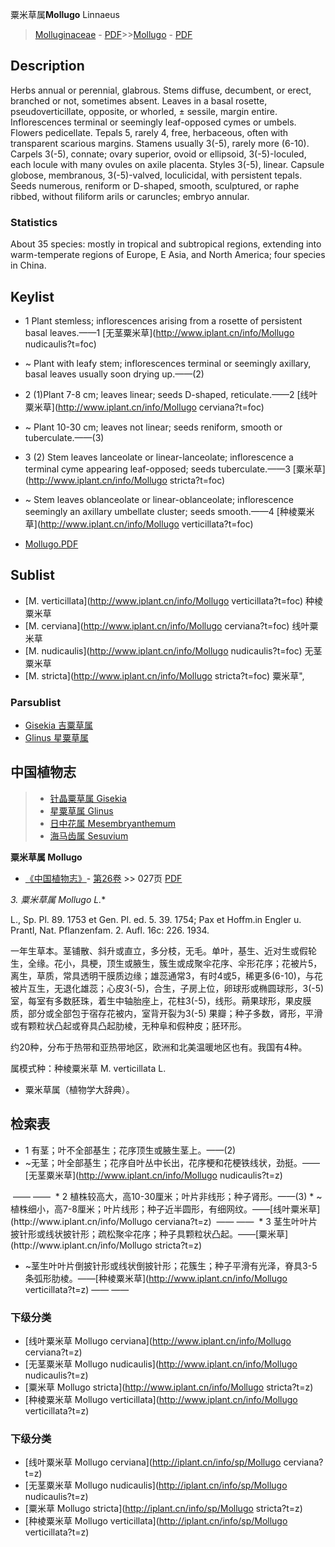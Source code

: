 粟米草属**Mollugo** Linnaeus

> [Molluginaceae](http://www.iplant.cn/info/Molluginaceae?t=foc) - [PDF](http://www.iplant.cn/foc/pdf/Molluginaceae.pdf)>>[Mollugo](http://www.iplant.cn/info/Mollugo?t=foc) - [PDF](http://www.iplant.cn/foc/pdf/Mollugo.pdf)

## Description

Herbs annual or perennial, glabrous. Stems diffuse, decumbent, or erect, branched or not, sometimes absent. Leaves in a basal rosette, pseudoverticillate, opposite, or whorled, ± sessile, margin entire. Inflorescences terminal or seemingly leaf-opposed cymes or umbels. Flowers pedicellate. Tepals 5, rarely 4, free, herbaceous, often with transparent scarious margins. Stamens usually 3(-5), rarely more (6-10). Carpels 3(-5), connate; ovary superior, ovoid or ellipsoid, 3(-5)-loculed, each locule with many ovules on axile placenta. Styles 3(-5), linear. Capsule globose, membranous, 3(-5)-valved, loculicidal, with persistent tepals. Seeds numerous, reniform or D-shaped, smooth, sculptured, or raphe ribbed, without filiform arils or caruncles; embryo annular.

### Statistics
About 35 species: mostly in tropical and subtropical regions, extending into warm-temperate regions of Europe, E Asia, and North America; four species in China.

## Keylist

* 1 Plant stemless; inflorescences arising from a rosette of persistent basal leaves.——1 [无茎粟米草](http://www.iplant.cn/info/Mollugo nudicaulis?t=foc)
* ~ Plant with leafy stem; inflorescences terminal or seemingly axillary, basal leaves usually soon drying up.——(2)

* 2 (1)Plant 7-8 cm; leaves linear; seeds D-shaped, reticulate.——2 [线叶粟米草](http://www.iplant.cn/info/Mollugo cerviana?t=foc)
* ~ Plant 10-30 cm; leaves not linear; seeds reniform, smooth or tuberculate.——(3)

* 3 (2) Stem leaves lanceolate or linear-lanceolate; inflorescence a terminal cyme appearing leaf-opposed; seeds tuberculate.——3 [粟米草](http://www.iplant.cn/info/Mollugo stricta?t=foc)
* ~ Stem leaves oblanceolate or linear-oblanceolate; inflorescence seemingly an axillary umbellate cluster; seeds smooth.——4 [种棱粟米草](http://www.iplant.cn/info/Mollugo verticillata?t=foc)

* [Mollugo.PDF](http://www.iplant.cn/foc/pdf/Mollugo.pdf)

## Sublist

* [M.  verticillata](http://www.iplant.cn/info/Mollugo verticillata?t=foc)
 种棱粟米草
* [M.  cerviana](http://www.iplant.cn/info/Mollugo cerviana?t=foc)
 线叶粟米草
* [M.  nudicaulis](http://www.iplant.cn/info/Mollugo nudicaulis?t=foc)
 无茎粟米草
* [M.  stricta](http://www.iplant.cn/info/Mollugo stricta?t=foc) 粟米草",

### Parsublist

* [Gisekia  吉粟草属](http://www.iplant.cn/info/Gisekia?t=foc)
* [Glinus  星粟草属](http://www.iplant.cn/info/Glinus?t=foc)

## 中国植物志

> * [针晶粟草属  Gisekia](http://www.iplant.cn/info/Gisekia?t=z)
> * [星粟草属  Glinus](http://www.iplant.cn/info/Glinus?t=z)
> * [日中花属  Mesembryanthemum](http://www.iplant.cn/info/Mesembryanthemum?t=z)
> * [海马齿属  Sesuvium](http://www.iplant.cn/info/Sesuvium?t=z)

**粟米草属 Mollugo**

* [《中国植物志》](http://www.iplant.cn/frps)- [第26卷](http://www.iplant.cn/frps/vol/26) >> 027页 [PDF](http://www.iplant.cn/frps/pdf/26/027y.pdf)

**3. 粟米草属* Mollugo L.**

L., Sp. Pl. 89. 1753 et Gen. Pl. ed. 5. 39. 1754; Pax et Hoffm.in Engler u. Prantl, Nat. Pflanzenfam. 2. Aufl. 16c: 226. 1934.

一年生草本。茎铺散、斜升或直立，多分枝，无毛。单叶，基生、近对生或假轮生，全缘。花小，具梗，顶生或腋生，簇生或成聚伞花序、伞形花序；花被片5，离生，草质，常具透明干膜质边缘；雄蕊通常3，有时4或5，稀更多(6-10)，与花被片互生，无退化雄蕊；心皮3(-5)，合生，子房上位，卵球形或椭圆球形，3(-5) 室，每室有多数胚珠，着生中轴胎座上，花柱3(-5)，线形。蒴果球形，果皮膜质，部分或全部包于宿存花被内，室背开裂为3(-5) 果瓣；种子多数，肾形，平滑或有颗粒状凸起或脊具凸起肋棱，无种阜和假种皮；胚环形。

约20种，分布于热带和亚热带地区，欧洲和北美温暖地区也有。我国有4种。

属模式种：种棱粟米草 M. verticillata L.

* 粟米草属（植物学大辞典）。

## 检索表

* 1 有茎；叶不全部基生；花序顶生或腋生茎上。——(2)
* ~无茎；叶全部基生；花序自叶丛中长出，花序梗和花梗铁线状，劲挺。——[无茎粟米草](http://www.iplant.cn/info/Mollugo nudicaulis?t=z)
</td></tr><tr><td>&nbsp;——&nbsp;——&nbsp;</td></tr>
* 2 植株较高大，高10-30厘米；叶片非线形；种子肾形。——(3)
* ~植株细小，高7-8厘米；叶片线形；种子近半圆形，有细网纹。——[线叶粟米草](http://www.iplant.cn/info/Mollugo cerviana?t=z)
</td></tr><tr><td>&nbsp;——&nbsp;——&nbsp;</td></tr>
* 3 茎生叶叶片披针形或线状披针形；疏松聚伞花序；种子具颗粒状凸起。——[粟米草](http://www.iplant.cn/info/Mollugo stricta?t=z)

* ~茎生叶叶片倒披针形或线状倒披针形；花簇生；种子平滑有光泽，脊具3-5条弧形肋棱。——[种棱粟米草](http://www.iplant.cn/info/Mollugo verticillata?t=z)</td></tr><tr><td>&nbsp;——&nbsp;——&nbsp;</td></tr>
### 下级分类
* [线叶粟米草  Mollugo cerviana](http://www.iplant.cn/info/Mollugo cerviana?t=z)
* [无茎粟米草  Mollugo nudicaulis](http://www.iplant.cn/info/Mollugo nudicaulis?t=z)
* [粟米草  Mollugo stricta](http://www.iplant.cn/info/Mollugo stricta?t=z)
* [种棱粟米草  Mollugo verticillata](http://www.iplant.cn/info/Mollugo verticillata?t=z)

### 下级分类
* [线叶粟米草  Mollugo cerviana](http://iplant.cn/info/sp/Mollugo cerviana?t=z)
* [无茎粟米草  Mollugo nudicaulis](http://iplant.cn/info/sp/Mollugo nudicaulis?t=z)
* [粟米草  Mollugo stricta](http://iplant.cn/info/sp/Mollugo stricta?t=z)
* [种棱粟米草  Mollugo verticillata](http://iplant.cn/info/sp/Mollugo verticillata?t=z)

